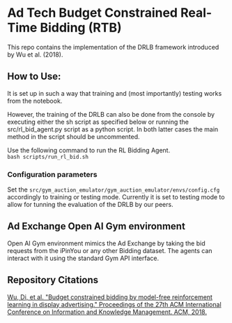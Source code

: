 # Ad Tech Budget Constrained Real-Time Bidding (RTB)
This repo contains the implementation of the DRLB framework introduced by Wu et al. (2018).

## How to Use:

It is set up in such a way that training and (most importantly) testing works from the notebook. 

However, the training of the DRLB can also be done from the console by executing either the sh script as specified below or running the src/rl_bid_agent.py script as a python script. In both latter cases the main method in the script should be uncommented.

Use the following command to run the RL Bidding Agent.
<br />```bash scripts/run_rl_bid.sh```

### Configuration parameters

Set the `src/gym_auction_emulator/gym_auction_emulator/envs/config.cfg` accordingly to training or testing mode. Currently it is set to testing mode to allow for tunning the evaluation of the DRLB by our peers.

## Ad Exchange Open AI Gym environment

Open AI Gym environment mimics the Ad Exchange by taking the bid requests from the iPinYou or any other Bidding dataset. The agents can interact with it using the standard Gym API interface.

## Repository Citations

[Wu, Di, et al. "Budget constrained bidding by model-free reinforcement learning in display advertising." Proceedings of the 27th ACM International Conference on Information and Knowledge Management. ACM, 2018.](https://arxiv.org/pdf/1802.08365)
